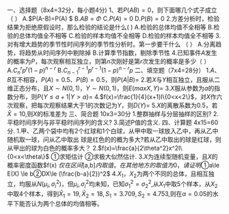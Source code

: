 一、选择题（8x4=32分，每小题4分)
 1、若$P(AB)=0$，则下面哪几个式子成立（      ）
 A.$P(A-B)=P(A) $
 B.$AB=\Phi$
 C.$P(A)=0$
 D.$P(B)=0$
 2.方差分析时，检验结果为拒绝原假设时，那么检验的结论是什么( )
 A.检验的总体均值不全相等
 B.检验的总体均值全不相等 
 C.检验的样本均值不全相等
 D.检验的样本均值全不相等
 3.对有增大趋势的季节性时间序列的季节性分析时。第一步要干什么 （       ）
 A.分离趋势，将趋势从时间序列中剔除掉
 B.计算季节指数，剔除季节性
 4.已知事件$A$发生的概率为$P$，每次观察相互独立，则第$n$次刚好是第$r$次发生的概率是多少（     ）
 A.$C_{n}^{r}p^r(1-p)^{n-r}$
 B.$C_{n-1}^{r-1}p^{r-1}(1-p)^{n-r}p$
 二、填空题（7x4=28分）
 1.$A、B$互不相容，$P(A)=0.5、P(B)=0.5$，则$P(A|B)=$
 2.若$X$与$Y$相互独立，且服从二维正态分布，且$X\sim N(0,1)，Y\sim N(0,1)$，则$E(max{X,Y})=$
 3.$X$服从参数为$a$的指数分布，则$P\{Y \le a+1|Y>a\}=$
 4.$f(x)=\frac{1}{4}(x+1)I\{0<x<2\}$，对$X$作六次观察，把每次观察结果大于$1$的次数记为$Y$，则$D(Y)=$
 5.$X$的离散系数为$0.5$，若$\bar X =10$,则$X$的标准差为
 三、简合题 10x3=30分 
 1.整群抽样与分层抽样的区别?
 2.平稳时间序列与非平稳时间序列的含义?
 3.简述P值的含义.
 四、计算题 4x15=60分.
 1.甲、乙两个袋中均有2个红球和1个白球，从甲中取一球放入乙中，再从乙中随机取一球，问从乙中取出
 球是红色的的概为多大?若从乙中取出的球是红球，则从甲出的球为白色的概率多大？
 2.$f(x)=\frac{a}{2\theta^2}x^2I\{0<x<\theta\}$
 ①求矩估计 ②求极大似然估计.
 3.$X$为连续型随机变量，且$X$的概率密度函数$f(x)
$仅在区间$[a,b]$内取值，在其他地方的取值为0，请证明①$a\le E(X) \le b$②$DX\le (\frac{b-a}{2})^2$
 4.$X_1，X_2$为两个不同的总体，且相互独立，均服从$N(\mu_i,\sigma^2_i)$，但$\mu_i,\sigma^2_i$均未知，已知$\sigma^2_1=\sigma^2_2$,从$X_1$中取$5$个样本，从$X_2$中取$4$个样本，得到$\bar X_1=19,\bar X_2=18,S_1=3.709,S_2=4.753$,则在$\alpha=0.05$的水平下能否认为两个总体的均值相等。
 